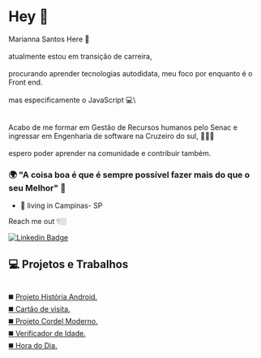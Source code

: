 # Hey 👋

Marianna Santos Here 👩\
\
atualmente estou em transição de carreira,\
\
procurando aprender tecnologias autodidata, meu foco por enquanto é o Front end.\
\
mas especificamente o JavaScript  💻\

\
Acabo de me formar em Gestão de Recursos humanos pelo Senac e ingressar em Engenharia de software na Cruzeiro do sul, 👩🏻‍🎓 \
\
espero poder aprender na comunidade e contribuir também.


### 🌍 "A coisa boa é que é sempre possível fazer mais do que o seu Melhor" 🧠

- 📍 living in Campinas- SP


Reach me out 👇🏼

 [![Linkedin Badge](https://img.shields.io/badge/-LinkedIn-blue?style=flat-square&logo=Linkedin&logoColor=white&link=https://www.linkedin.com/in/santos-marianna/)](https://www.linkedin.com/in/santos-marianna/) 
 
 ## 💻 Projetos e Trabalhos
 \
 ◼️ <a href="https://mariannasantos88.github.io/projeto-android/" target="-blank"> Projeto História Android.
 \
 ◼️ <a href="https://mariannasantos88.github.io/card-dev/" target="-blank"> Cartão de visita.
 \
 ◼️ <a href="https://mariannasantos88.github.io/projeto-cordel/" target="_blank"> Projeto Cordel Moderno.
 \
 ◼️ <a href="https://mariannasantos88.github.io/verificdor-idade/" target="-blank"> Verificador de Idade.
 \
 ◼️ <a href="https://mariannasantos88.github.io/projeto-hora-do-dia/" target="-blank"> Hora do Dia.


